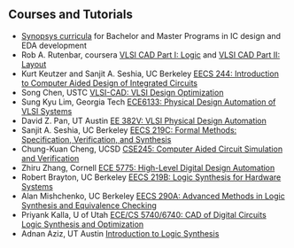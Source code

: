 ## Courses and Tutorials
 - [Synopsys curricula](https://www.synopsys.com/community/university-program/curriculum-programs.html) for Bachelor and Master Programs in IC design and EDA development
 - Rob A. Rutenbar, coursera [VLSI CAD Part I: Logic](https://www.coursera.org/learn/vlsi-cad-logic) and [VLSI CAD Part II: Layout](https://www.coursera.org/learn/vlsi-cad-layout)
 - Kurt Keutzer and Sanjit A. Seshia, UC Berkeley [EECS 244: Introduction to Computer Aided Design of Integrated Circuits](https://people.eecs.berkeley.edu/~keutzer/classes/244fa2005/244fa2005-h6.htm)
 - Song Chen, USTC [VLSI-CAD: VLSI Design Optimization](http://staff.ustc.edu.cn/~songch/vlsi-cad.htm)
 - Sung Kyu Lim, Georgia Tech [ECE6133: Physical Design Automation of VLSI Systems](http://limsk.ece.gatech.edu/course/ece6133/)
 - David Z. Pan, UT Austin [EE 382V: VLSI Physical Design Automation](http://users.ece.utexas.edu/~dpan/EE382V_PDA/)
 - Sanjit A. Seshia, UC Berkeley [EECS 219C: Formal Methods: Specification, Verification, and Synthesis](https://people.eecs.berkeley.edu/~sseshia/219c/)
 - Chung-Kuan Cheng, UCSD [CSE245: Computer Aided Circuit Simulation and Verification](https://cseweb.ucsd.edu/classes/wi15/cse245-a/)
 - Zhiru Zhang, Cornell [ECE 5775: High-Level Digital Design Automation](https://www.csl.cornell.edu/courses/ece5775/)
 - Robert Brayton, UC Berkeley [EECS 219B: Logic Synthesis for Hardware Systems](https://people.eecs.berkeley.edu/~brayton/courses/219b/)
 - Alan Mishchenko, UC Berkeley [EECS 290A: Advanced Methods in Logic Synthesis and Equivalence Checking ](https://people.eecs.berkeley.edu/~alanmi/courses/2008_290A/)
 - Priyank Kalla, U of Utah [ECE/CS 5740/6740: CAD of Digital Circuits Logic Synthesis and Optimization](https://my.ece.utah.edu/~kalla/ECE5740/5740.pdf)
 - Adnan Aziz, UT Austin [Introduction to Logic Synthesis](http://users.ece.utexas.edu/~adnan/syn-07/)

<!--- - Gogul Ilango's notes [ASIC Design](https://gogul09.github.io/asic-design)-->
